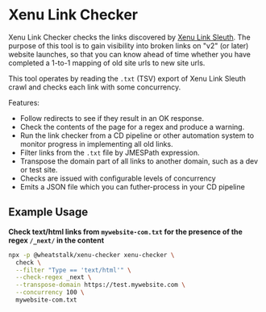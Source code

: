# Xenu Link Checker

Xenu Link Checker checks the links discovered by [Xenu Link Sleuth](http://home.snafu.de/tilman/xenulink.html).
The purpose of this tool is to gain visibility into broken links on "v2"
(or later) website launches, so that you can know ahead of time whether you
have completed a 1-to-1 mapping of old site urls to new site urls.

This tool operates by reading the `.txt` (TSV) export of Xenu Link Sleuth crawl
and checks each link with some concurrency.

Features:

- Follow redirects to see if they result in an OK response.
- Check the contents of the page for a regex and produce a warning.
- Run the link checker from a CD pipeline or other automation system to monitor
  progress in implementing all old links.
- Filter links from the `.txt` file by JMESPath expression.
- Transpose the domain part of all links to another domain, such as a dev or test site.
- Checks are issued with configurable levels of concurrency
- Emits a JSON file which you can futher-process in your CD pipeline

## Example Usage

**Check text/html links from `mywebsite-com.txt` for the presence of the regex `/_next/` in the content**
```bash
npx -p @wheatstalk/xenu-checker xenu-checker \
  check \
  --filter "Type == 'text/html'" \
  --check-regex _next \
  --transpose-domain https://test.mywebsite.com \
  --concurrency 100 \
  mywebsite-com.txt
```